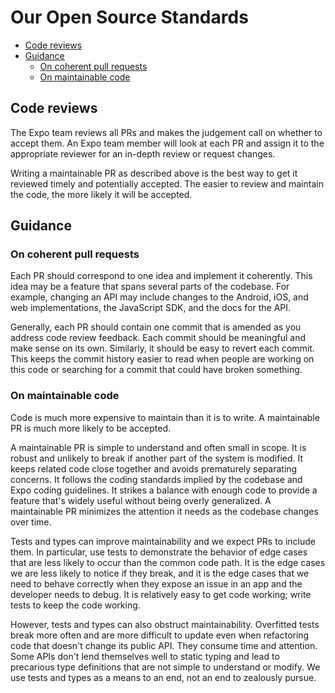 # Our Open Source Standards

- [Code reviews](#code-reviews)
- [Guidance](#guidance)
  - [On coherent pull requests](#on-coherent-pull-requests)
  - [On maintainable code](#on-maintainable-code)

## Code reviews

The Expo team reviews all PRs and makes the judgement call on whether to accept them. An Expo team member will look at each PR and assign it to the appropriate reviewer for an in-depth review or request changes.

Writing a maintainable PR as described above is the best way to get it reviewed timely and potentially accepted. The easier to review and maintain the code, the more likely it will be accepted.

## Guidance

### On coherent pull requests

Each PR should correspond to one idea and implement it coherently. This idea may be a feature that spans several parts of the codebase. For example, changing an API may include changes to the Android, iOS, and web implementations, the JavaScript SDK, and the docs for the API.

Generally, each PR should contain one commit that is amended as you address code review feedback. Each commit should be meaningful and make sense on its own. Similarly, it should be easy to revert each commit. This keeps the commit history easier to read when people are working on this code or searching for a commit that could have broken something.

### On maintainable code

Code is much more expensive to maintain than it is to write. A maintainable PR is much more likely to be accepted.

A maintainable PR is simple to understand and often small in scope. It is robust and unlikely to break if another part of the system is modified. It keeps related code close together and avoids prematurely separating concerns. It follows the coding standards implied by the codebase and Expo coding guidelines. It strikes a balance with enough code to provide a feature that's widely useful without being overly generalized. A maintainable PR minimizes the attention it needs as the codebase changes over time.

Tests and types can improve maintainability and we expect PRs to include them. In particular, use tests to demonstrate the behavior of edge cases that are less likely to occur than the common code path. It is the edge cases we are less likely to notice if they break, and it is the edge cases that we need to behave correctly when they expose an issue in an app and the developer needs to debug. It is relatively easy to get code working; write tests to keep the code working.

However, tests and types can also obstruct maintainability. Overfitted tests break more often and are more difficult to update even when refactoring code that doesn't change its public API. They consume time and attention. Some APIs don't lend themselves well to static typing and lead to precarious type definitions that are not simple to understand or modify. We use tests and types as a means to an end, not an end to zealously pursue.
